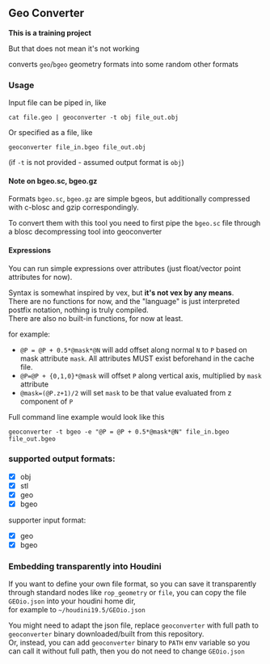 ## Geo Converter

**This is a training project**

But that does not mean it's not working

converts `geo`/`bgeo` geometry formats into some random other formats

### Usage

Input file can be piped in, like 

`cat file.geo | geoconverter -t obj file_out.obj`

Or specified as a file, like

`geoconverter file_in.bgeo file_out.obj`

(if `-t` is not provided - assumed output format is `obj`)


#### Note on bgeo.sc, bgeo.gz

Formats `bgeo.sc`, `bgeo.gz` are simple bgeos, but additionally compressed with c-blosc and gzip correspondingly.

To convert them with this tool you need to first pipe the `bgeo.sc` file through a blosc decompressing tool into geoconverter

#### Expressions

You can run simple expressions over attributes (just float/vector point attributes for now).

Syntax is somewhat inspired by vex, but **it's not vex by any means**.  
There are no functions for now, and the "language" is just interpreted postfix notation, nothing is truly compiled.  
There are also no built-in functions, for now at least.

for example:
* `@P = @P + 0.5*@mask*@N` will add offset along normal `N` to `P` based on mask attribute `mask`. All attributes MUST exist beforehand in the cache file.
* `@P=@P + {0,1,0}*@mask` will offset `P` along vertical axis, multiplied by `mask` attribute
* `@mask=(@P.z+1)/2` will set `mask` to be that value evaluated from z component of `P`

Full command line example would look like this
```shell
geoconverter -t bgeo -e "@P = @P + 0.5*@mask*@N" file_in.bgeo file_out.bgeo
```

### supported output formats:
* [x] obj
* [x] stl
* [x] geo
* [x] bgeo

supporter input format:
* [x] geo
* [x] bgeo

### Embedding transparently into Houdini

If you want to define your own file format, so you can save it transparently through standard nodes like `rop_geometry` or `file`,
you can copy the file `GEOio.json` into your houdini home dir,  
for example to `~/houdini19.5/GEOio.json`

You might need to adapt the json file, replace `geoconverter` with full path to `geoconverter` binary downloaded/built from this repository.  
Or, instead, you can add `geoconverter` binary to `PATH` env variable so you can call it without full path, then you do not need to change `GEOio.json`
